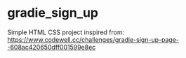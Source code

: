 # gradie_sign_up
Simple HTML CSS project inspired from: https://www.codewell.cc/challenges/gradie-sign-up-page--608ac420650dff001599e8ec
